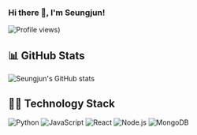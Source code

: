 ### Hi there 👋, I'm Seungjun!

![Profile views](https://www.google.com/url?sa=i&url=https%3A%2F%2F1boon.daum.net%2Fholapet%2Fholapet1377&psig=AOvVaw1mc900N5gREs_cnqw20DgS&ust=1698218328725000&source=images&cd=vfe&opi=89978449&ved=0CA8QjRxqFwoTCPCXhLSSjoIDFQAAAAAdAAAAABAD))

## 📊 GitHub Stats

![Seungjun's GitHub stats](https://github-readme-stats.vercel.app/api?username=seungjun6235&show_icons=true&theme=radical)

## 👨‍💻 Technology Stack

![Python](https://img.shields.io/badge/-Python-333333?style=flat&logo=python)
![JavaScript](https://img.shields.io/badge/-JavaScript-333333?style=flat&logo=javascript)
![React](https://img.shields.io/badge/-React-333333?style=flat&logo=react)
![Node.js](https://img.shields.io/badge/-Node.js-333333?style=flat&logo=node.js)
![MongoDB](https://img.shields.io/badge/-MongoDB-333333?style=flat&logo=mongodb)
<!-- Add more technologies here -->
